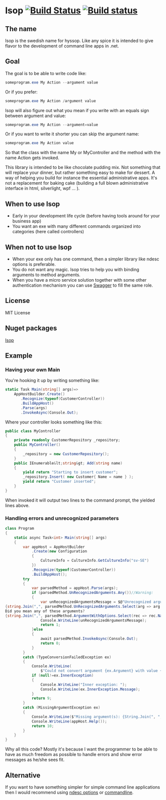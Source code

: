 # Isop [![Build Status](https://travis-ci.org/wallymathieu/isop.png?branch=isop)](https://travis-ci.org/wallymathieu/isop) [![Build status](https://ci.appveyor.com/api/projects/status/r4fbt9onjg3yfojv/branch/isop?svg=true)](https://ci.appveyor.com/project/wallymathieu/isop/branch/isop)

## The name

Isop is the swedish name for hyssop. Like any spice it is intended to give flavor to the development of command line apps in .net. 

## Goal

The goal is to be able to write code like:

```powershell
someprogram.exe My Action --argument value
```

Or if you prefer:

```powershell
someprogram.exe My Action /argument value
```

Isop will also figure out what you mean if you write with an equals sign between argument and value:

```powershell
someprogram.exe My Action --argument=value
```

Or if you want to write it shorter you can skip the argument name:

```powershell
someprogram.exe My Action value
```

So that the class with the name My or MyController and the method with the name Action gets invoked.

This library is intended to be like chocolate pudding mix. Not something that will replace your dinner, but rather something easy to make for dessert. A way of helping you build for instance the essential administrative apps. It's not a replacement for baking cake (building a full blown administrative interface in html, silverlight, wpf ... ). 

## When to use Isop

- Early in your development life cycle (before having tools around for your business app)
- You want an exe with many different commands organized into categories (here called controllers)

## When not to use Isop

- When your exe only has one command, then a simpler library like ndesc options is preferable.
- You do not want any magic. Isop tries to help you with binding arguments to method arguments.
- When you have a micro service solution together with some other authentication mechanism you can use [Swagger](https://github.com/domaindrivendev/Swashbuckle.AspNetCore) to fill the same role.

## License

MIT License

## Nuget packages

[Isop](http://nuget.org/packages/Isop/)

## Example

### Having your own Main

You're hooking it up by writing something like:

```csharp
static Task Main(string[] args)=>
    AppHostBuilder.Create()
       .Recognize(typeof(CustomerController))
       .BuildAppHost()
       .Parse(args)
       .InvokeAsync(Console.Out);
```

Where your controller looks something like this:

```csharp
public class MyController
{
    private readonly CustomerRepository _repository;
    public MyController()
    {
        _repository = new CustomerRepository();
    }
    public IEnumerable&lt;string&gt; Add(string name)
    {
        yield return "Starting to insert customer";
        _repository.Insert( new Customer{ Name = name } );
        yield return "Customer inserted";  
    }
}
```

When invoked it will output two lines to the command prompt, the yielded lines above.

### Handling errors and unrecognized parameters

```csharp
class Program
{
    static async Task<int> Main(string[] args)
    {
        var appHost = AppHostBuilder
            .Create(new Configuration
            {
                CultureInfo = CultureInfo.GetCultureInfo("sv-SE")
            })
            .Recognize(typeof(CustomerController))
            .BuildAppHost();
        try
        {
            var parsedMethod = appHost.Parse(args);
            if (parsedMethod.UnRecognizedArguments.Any())//Warning:
            {
                var unRecognizedArgumentsMessage = $@"Unrecognized arguments: 
{string.Join(",", parsedMethod.UnRecognizedArguments.Select(arg => arg.Value).ToArray())}
Did you mean any of these arguments?
{string.Join(",", parsedMethod.ArgumentWithOptions.Select(rec => rec.Name).ToArray())}";
                Console.WriteLine(unRecognizedArgumentsMessage);
                return 1;
            }else
            {
                await parsedMethod.InvokeAsync(Console.Out);
                return 0;
            }
        }
        catch (TypeConversionFailedException ex)
        {
            Console.WriteLine(
                $"Could not convert argument {ex.Argument} with value {ex.Value} to type {ex.TargetType}");
            if (null!=ex.InnerException)
            {
                Console.WriteLine("Inner exception: ");
                Console.WriteLine(ex.InnerException.Message);
            }
            return 9;
        }
        catch (MissingArgumentException ex)
        {
            Console.WriteLine($"Missing argument(s): {String.Join(", ", ex.Arguments).ToArray()}");
            Console.WriteLine(appHost.Help());
            return 10;
        }
    }
}
```

Why all this code? Mostly it's because I want the programmer to be able to have as much freedom as possible to handle errors and show error messages as he/she sees fit.

## Alternative

If you want to have something simpler for simple command line applications then I would recommend using [ndesc options](https://github.com/wallymathieu/ndesk-options-mirror) or [commandline](https://github.com/commandlineparser/commandline).
